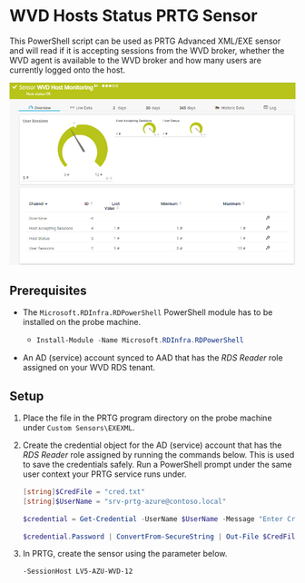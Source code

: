 # WVD Hosts Status PRTG Sensor

This PowerShell script can be used as  PRTG Advanced XML/EXE sensor and will read if it is accepting sessions from the WVD broker, whether the WVD agent is available to the WVD broker and how many users are currently logged onto the host.

![Screenshot](https://github.com/PylsaPylsa/Powershell/raw/master/PRTG/WVD%20Host%20Status/Screenshot.png)

## Prerequisites

* The `Microsoft.RDInfra.RDPowerShell` PowerShell module has to be installed on the probe machine.

  * ```powershell
    Install-Module -Name Microsoft.RDInfra.RDPowerShell
    ```

* An AD (service) account synced to AAD that has the *RDS Reader* role assigned on your WVD RDS tenant.

## Setup

1. Place the file in the PRTG program directory on the probe machine under `Custom Sensors\EXEXML`.

2. Create the credential object for the AD (service) account that has the  *RDS Reader* role assigned by running the commands below. This is used to save the credentials safely. Run a PowerShell prompt under the same user context your PRTG service runs under.

   ```powershell
   [string]$CredFile = "cred.txt"
   [string]$UserName = "srv-prtg-azure@contoso.local"
   ```

   ```powershell
   $credential = Get-Credential -UserName $UserName -Message "Enter Credentials"
   ```

   ```powershell
   $credential.Password | ConvertFrom-SecureString | Out-File $CredFile
   ```

3. In PRTG, create the sensor using the parameter below.

   ```
   -SessionHost LV5-AZU-WVD-12
   ```

   

